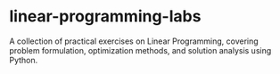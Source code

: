 # linear-programming-labs
A collection of practical exercises on Linear Programming, covering problem formulation, optimization methods, and solution analysis using Python.
